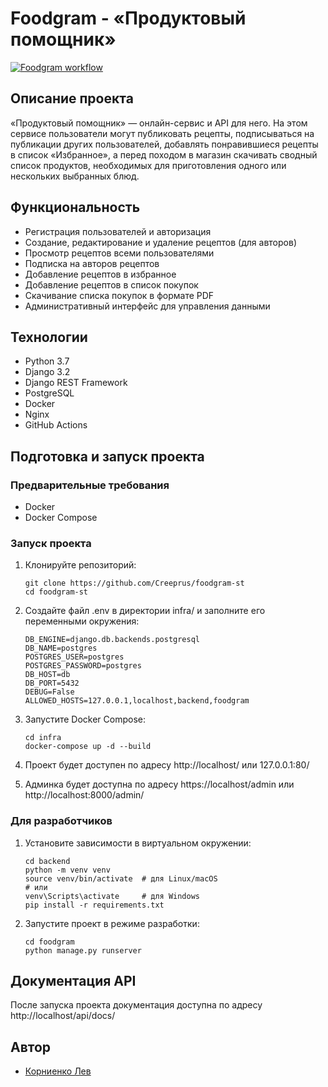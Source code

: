 # Foodgram - «Продуктовый помощник»

[![Foodgram workflow](https://github.com/Creeprus/foodgram-st/actions/workflows/foodgram_workflow.yml)](https://github.com/Creeprus/foodgram-st/actions/workflows/foodgram_workflow.yml)

## Описание проекта

«Продуктовый помощник» — онлайн-сервис и API для него. На этом сервисе пользователи могут публиковать рецепты, подписываться на публикации других пользователей, добавлять понравившиеся рецепты в список «Избранное», а перед походом в магазин скачивать сводный список продуктов, необходимых для приготовления одного или нескольких выбранных блюд.

## Функциональность

- Регистрация пользователей и авторизация
- Создание, редактирование и удаление рецептов (для авторов)
- Просмотр рецептов всеми пользователями
- Подписка на авторов рецептов
- Добавление рецептов в избранное
- Добавление рецептов в список покупок
- Скачивание списка покупок в формате PDF
- Административный интерфейс для управления данными

## Технологии

- Python 3.7
- Django 3.2
- Django REST Framework
- PostgreSQL
- Docker
- Nginx
- GitHub Actions

## Подготовка и запуск проекта

### Предварительные требования

- Docker
- Docker Compose

### Запуск проекта

1. Клонируйте репозиторий:
   ```
   git clone https://github.com/Creeprus/foodgram-st
   cd foodgram-st
   ```

2. Создайте файл .env в директории infra/ и заполните его переменными окружения:
   ```
   DB_ENGINE=django.db.backends.postgresql
   DB_NAME=postgres
   POSTGRES_USER=postgres
   POSTGRES_PASSWORD=postgres
   DB_HOST=db
   DB_PORT=5432
   DEBUG=False
   ALLOWED_HOSTS=127.0.0.1,localhost,backend,foodgram
   ```

3. Запустите Docker Compose:
   ```
   cd infra
   docker-compose up -d --build
   ```

4. Проект будет доступен по адресу http://localhost/ или 127.0.0.1:80/

5. Админка будет доступна по адресу https://localhost/admin или http://localhost:8000/admin/

### Для разработчиков

1. Установите зависимости в виртуальном окружении:
   ```
   cd backend
   python -m venv venv
   source venv/bin/activate  # для Linux/macOS
   # или
   venv\Scripts\activate     # для Windows
   pip install -r requirements.txt
   ```

2. Запустите проект в режиме разработки:
   ```
   cd foodgram
   python manage.py runserver
   ```

## Документация API

После запуска проекта документация доступна по адресу http://localhost/api/docs/

## Автор

- [Корниенко Лев](https://github.com/Creeprus)
